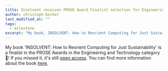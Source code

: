 ```yaml
---
title: Insolvent receives PROSE Award Finalist selection for Engineering and Technology.
author: christoph-becker
last_modified_at: ""
tags: 
  - milestone
excerpt: "My book, INSOLVENT: How to Reorient Computing for Just Sustainability, is a finalist in the PROSE Awards in the Engineering and Technology category."
---
```


My book 'INSOLVENT: How to Reorient Computing for Just Sustainability' is a finalist in the PROSE Awards in the Engineering and Technology category :raised_hands:! If you missed it, it's still [open access](https://direct.mit.edu/books/oa-monograph/5594/InsolventHow-to-Reorient-Computing-for-Just). You can find more information about the book [here](https://justsustainabilitydesign.org/insolvent/). 
